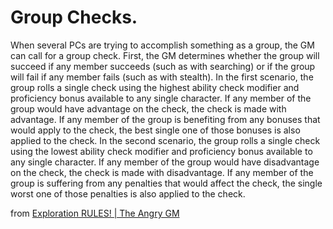 # Group Checks. 
When several PCs are trying to accomplish something as a group, the GM can call for a group check. First, the GM determines whether the group will succeed if any member succeeds (such as with searching) or if the group will fail if any member fails (such as with stealth). In the first scenario, the group rolls a single check using the highest ability check modifier and proficiency bonus available to any single character. If any member of the group would have advantage on the check, the check is made with advantage. If any member of the group is benefiting from any bonuses that would apply to the check, the best single one of those bonuses is also applied to the check. In the second scenario, the group rolls a single check using the lowest ability check modifier and proficiency bonus available to any single character. If any member of the group would have disadvantage on the check, the check is made with disadvantage. If any member of the group is suffering from any penalties that would affect the check, the single worst one of those penalties is also applied to the check.

from [Exploration RULES! | The Angry GM](https://theangrygm.com/exploration-rules/)
